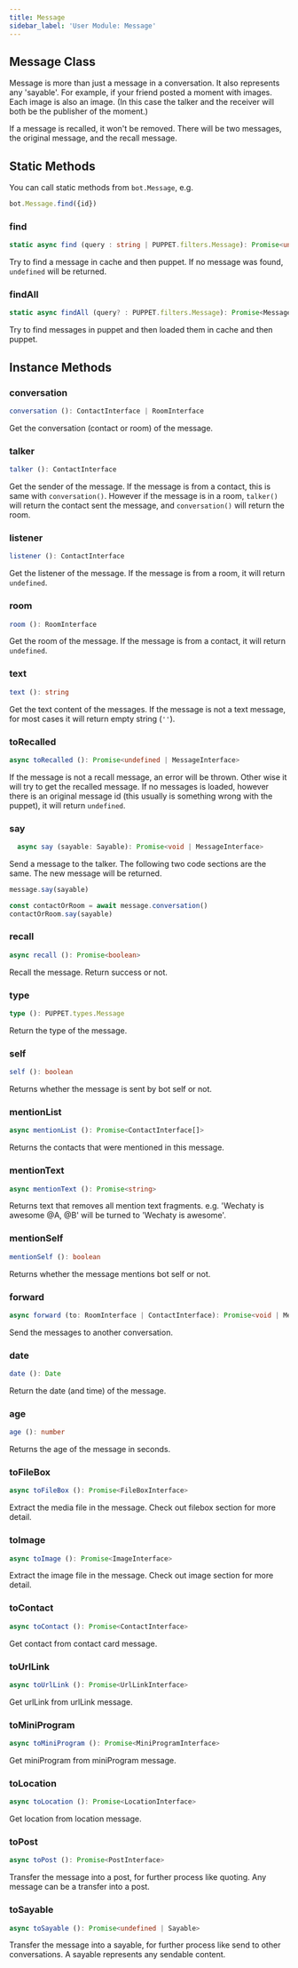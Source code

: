 ```yaml
---
title: Message
sidebar_label: 'User Module: Message'
---
```


## Message Class

Message is more than just a message in a conversation. It also represents any 'sayable'. For example, if your friend posted a moment with images. Each image is also an image. (In this case the talker and the receiver will both be the publisher of the moment.)

If a message is recalled, it won't be removed. There will be two messages, the original message, and the recall message.

## Static Methods

You can call static methods from ```bot.Message```, e.g.

```ts
bot.Message.find({id})
```

### find

```ts
static async find (query : string | PUPPET.filters.Message): Promise<undefined | MessageInterface> 
```

Try to find a message in cache and then puppet. If no message was found, ```undefined``` will be returned.

### findAll

```ts
static async findAll (query? : PUPPET.filters.Message): Promise<MessageInterface[]>
```

Try to find messages in puppet and then loaded them in cache and then puppet.

## Instance Methods

### conversation

```ts
conversation (): ContactInterface | RoomInterface
```

Get the conversation (contact or room) of the message.

### talker

```ts
talker (): ContactInterface 
```

Get the sender of the message. If the message is from a contact, this is same with ```conversation()```. However if the message is in a room, ```talker()``` will return the contact sent the message, and ```conversation()``` will return the room.

### listener

```ts
listener (): ContactInterface 
```

Get the listener of the message. If the message is from a room, it will return ```undefined```.

### room

```ts
room (): RoomInterface 
```

Get the room of the message. If the message is from a contact, it will return ```undefined```.

### text

```ts
text (): string
```

Get the text content of the messages. If the message is not a text message, for most cases it will return empty string (```''```).

### toRecalled

```ts
async toRecalled (): Promise<undefined | MessageInterface>
```

If the message is not a recall message, an error will be thrown. Other wise it will try to get the recalled message. If no messages is loaded, however there is an original message id (this usually is something wrong with the puppet), it will return ```undefined```.

### say

```ts
  async say (sayable: Sayable): Promise<void | MessageInterface>
```

Send a message to the talker. The following two code sections are the same. The new message will be returned.

```ts
message.say(sayable)
```

```ts
const contactOrRoom = await message.conversation()
contactOrRoom.say(sayable)
```

### recall

```ts
async recall (): Promise<boolean>
```

Recall the message. Return success or not.

### type

```ts
type (): PUPPET.types.Message
```

Return the type of the message.

### self

```ts
self (): boolean
```

Returns whether the message is sent by bot self or not.

### mentionList

```ts
async mentionList (): Promise<ContactInterface[]>
```

Returns the contacts that were mentioned in this message.

### mentionText

```ts
async mentionText (): Promise<string>
```

Returns text that removes all mention text fragments. e.g. 'Wechaty is awesome @A, @B' will be turned to 'Wechaty is awesome'.

### mentionSelf

```ts
mentionSelf (): boolean
```
Returns whether the message mentions bot self or not.

### forward

```ts
async forward (to: RoomInterface | ContactInterface): Promise<void | MessageInterface>
```

Send the messages to another conversation.

### date

```ts
date (): Date
```

Return the date (and time) of the message.

### age

```ts
age (): number
```

Returns the age of the message in seconds.

### toFileBox

```ts
async toFileBox (): Promise<FileBoxInterface>
```

Extract the media file in the message. Check out filebox section for more detail.

### toImage

```ts
async toImage (): Promise<ImageInterface>
```

Extract the image file in the message. Check out image section for more detail.

### toContact

```ts
async toContact (): Promise<ContactInterface>
```

Get contact from contact card message.

### toUrlLink

```ts
async toUrlLink (): Promise<UrlLinkInterface>
```

Get urlLink from urlLink message.

### toMiniProgram

```ts
async toMiniProgram (): Promise<MiniProgramInterface>
```

Get miniProgram from miniProgram message.

### toLocation

```ts
async toLocation (): Promise<LocationInterface>
```

Get location from location message.

### toPost

```ts
async toPost (): Promise<PostInterface>
```

Transfer the message into a post, for further process like quoting. Any message can be a transfer into a post.

### toSayable

```ts
async toSayable (): Promise<undefined | Sayable>
```

Transfer the message into a sayable, for further process like send to other conversations. A sayable represents any sendable content.

